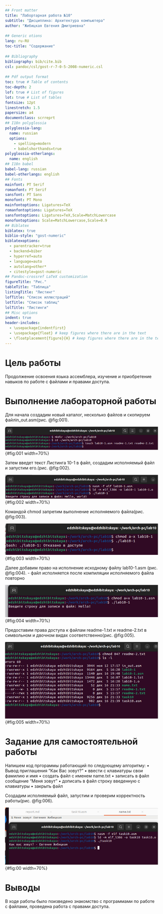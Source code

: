 ```yaml
---
## Front matter
title: "Лабортарная работа №10"
subtitle: "Дисциплина: Архитектура компьютера"
author: "Жибицкая Евгения Дмитриевна"

## Generic otions
lang: ru-RU
toc-title: "Содержание"

## Bibliography
bibliography: bib/cite.bib
csl: pandoc/csl/gost-r-7-0-5-2008-numeric.csl

## Pdf output format
toc: true # Table of contents
toc-depth: 2
lof: true # List of figures
lot: true # List of tables
fontsize: 12pt
linestretch: 1.5
papersize: a4
documentclass: scrreprt
## I18n polyglossia
polyglossia-lang:
  name: russian
  options:
	- spelling=modern
	- babelshorthands=true
polyglossia-otherlangs:
  name: english
## I18n babel
babel-lang: russian
babel-otherlangs: english
## Fonts
mainfont: PT Serif
romanfont: PT Serif
sansfont: PT Sans
monofont: PT Mono
mainfontoptions: Ligatures=TeX
romanfontoptions: Ligatures=TeX
sansfontoptions: Ligatures=TeX,Scale=MatchLowercase
monofontoptions: Scale=MatchLowercase,Scale=0.9
## Biblatex
biblatex: true
biblio-style: "gost-numeric"
biblatexoptions:
  - parentracker=true
  - backend=biber
  - hyperref=auto
  - language=auto
  - autolang=other*
  - citestyle=gost-numeric
## Pandoc-crossref LaTeX customization
figureTitle: "Рис."
tableTitle: "Таблица"
listingTitle: "Листинг"
lofTitle: "Список иллюстраций"
lotTitle: "Список таблиц"
lolTitle: "Листинги"
## Misc options
indent: true
header-includes:
  - \usepackage{indentfirst}
  - \usepackage{float} # keep figures where there are in the text
  - \floatplacement{figure}{H} # keep figures where there are in the text
---
```


# Цель работы

Продолжение освоения языка ассемблера, изучение и приобретение навыков по работе с файлами и правами доступа.

# Выполнение лабораторной работы

Для начала создадим новый каталог, несколько файлов и скопируем файлin_out.asm(рис. @fig:001).

![Создание файлов и каталогов](image/1.png){#fig:001 width=70%}


 Затем введет текст Листинга 10-1 в файл, создадим исполняемый файл и запустим его.(рис. @fig:002).

![Запуск кода из Листинга 10-1](image/2.png){#fig:002 width=70%}


 
 Командой chmod запретим выполнение исполняемого файла(рис. @fig:003).

![Использование chmod: запрет на выполнение](image/3.png){#fig:003 width=70%}


Далее добавим право на исполнение исходному файлу lab10-1.asm  (рис. @fig:004). - файл исполняется после компиляции исполняемого файла повторно

![Право на исполнение исходного файоа](image/4.png){#fig:004 width=70%}


Предоставим права доступа к файлам readme-1.txt и readme-2.txt в символьном и двочном видах соответственно(рис. @fig:005).

![Права доступа ](image/5.png){#fig:005 width=70%}



# Задание для самостоятельной работы

Напишем код пргораммы работающий по следующему алгоритму:
• Вывод приглашения “Как Вас зовут?”
• ввести с клавиатуры свои фамилию и имя
• создать файл с именем name.txt
• записать в файл сообщение “Меня зовут”
• дописать в файл строку введенную с клавиатуры
• закрыть файл

Создадим исполняемый файл, запустим и проверим корректность работы(рис. @fig:006).

![Запуск программы](image/6.png){#fig:00 width=70%}



# Выводы

В ходе работы было поизведено знакомство с программами по работе с файлами, проведена работа с правами доступа.


